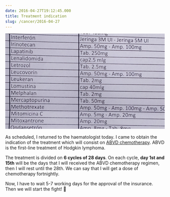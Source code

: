 ```yaml
---
date: 2016-04-27T19:12:45.000
title: Treatment indication
slug: /cancer/2016-04-27
---
```


![Different types of cytotoxic drugs](/images/cancer/o6b419tx8U1vsn3evo1.jpg)

As scheduled, I returned to the haematologist today. I came to obtain the indication of the treatment which will consist on [ABVD chemotherapy](https://en.wikipedia.org/wiki/ABVD). ABVD is the first-line treatment of Hodgkin lymphoma.

The treatment is divided on **6 cycles of 28 days**. On each cycle, **day 1st and 15th** will be the days that I will received the ABVD chemotherapy regimen, then I will rest until the 28th. We can say that I will get a dose of chemotherapy fortnightly.

Now, I have to wait 5-7 working days for the approval of the insurance. Then we will start the fight! 💪
